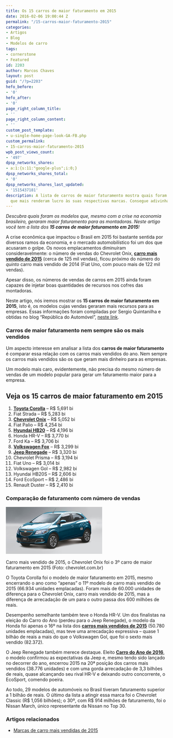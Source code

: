 ```yaml
---
title: Os 15 carros de maior faturamento em 2015
date: 2016-02-06 19:00:44 Z
permalink: "/15-carros-maior-faturamento-2015"
categories:
- Artigos
- Blog
- Modelos de carro
tags:
- cornerstone
- Featured
id: 2203
author: Marcos Chaves
layout: post
guid: "/?p=2203"
hefo_before:
- '0'
hefo_after:
- '0'
page_right_column_title:
- ''
page_right_column_content:
- ''
custom_post_template:
- u-single-home-page-look-GA-FB.php
custom_permalink:
- 15-carros-maior-faturamento-2015
wpb_post_views_count:
- '497'
dpsp_networks_shares:
- a:1:{s:11:"google-plus";i:0;}
dpsp_networks_shares_total:
- '0'
dpsp_networks_shares_last_updated:
- '1515437181'
description: A lista de carros de maior faturamento mostra quais foram os modelos
  que mais renderam lucro às suas respectivas marcas. Consegue adivinhar o primeiro?
---
```


_Descubra quais foram os modelos que, mesmo com a crise na economia brasileiro, geraram maior faturamento para as montadoras. Neste artigo você tem a lista dos **15 carros de maior faturamento em 2015**!_ 

A crise econômica que impactou o Brasil em 2015 foi bastante sentida por diversos ramos da economia, e o mercado automobilístico foi um dos que acusaram o golpe. Os novos emplacamentos diminuíram consideravelmente: o número de vendas do Chevrolet Onix, **<a href="/carros-mais-vendidos-2015" target="_blank">carro mais vendido de 2015</a>** (cerca de 125 mil vendas), ficou próximo do número do _quinto_ carro mais vendido de 2014 (Fiat Uno, com pouco mais de 122 mil vendas).

Apesar disso, os números de vendas de carros em 2015 ainda foram capazes de injetar boas quantidades de recursos nos cofres das montadoras.

Neste artigo, nós iremos mostrar os **15 carros de maior faturamento em 2015**, isto é, os modelos cujas vendas geraram mais recursos para as empresas. Essas informações foram compiladas por Sergio Quintanilha e obtidas no blog “República do Automóvel”, [neste link](http://motorshow.com.br/conheca-o-ranking-de-faturamento-dos-carros-mais-vendidos-do-brasil/).

### **Carros de maior faturamento nem sempre são os mais vendidos**

Um aspecto interesse em analisar a lista dos **carros de maior faturamento** é comparar essa relação com os carros mais vendidos do ano. Nem sempre os carros mais vendidos são os que geram mais dinheiro para as empresas.

Um modelo mais caro, evidentemente, não precisa do mesmo número de vendas de um modelo popular para gerar um faturamento maior para a empresa.

## **Veja os 15 carros de maior faturamento em 2015**

  1. **<a href="/seguro-auto-toyota-corolla/" target="_blank">Toyota Corolla</a>** – R$ 5,691 bi
  2. Fiat Strada – R$ 5,283 bi
  3. **<a href="/seguro-auto-chevrolet-onix" target="_blank">Chevrolet Onix</a>** – R$ 5,052 bi
  4. Fiat Palio – R$ 4,254 bi
  5. <a href="/media-de-precos-de-seguro-do-hyundai-HB20" target="_blank"><strong>Hyundai HB20</strong></a> – R$ 4,196 bi
  6. Honda HR-V – R$ 3,770 bi
  7. Ford Ka – R$ 3,706 bi
  8. <a href="/seguro-volkswagen-fox/" target="_blank"><strong>Volkswagen Fox</strong></a> – R$ 3,299 bi
  9. <a href="/seguro-jeep-renegade" target="_blank"><strong>Jeep Renegade</strong></a> – R$ 3,320 bi
 10. Chevrolet Prisma – R$ 3,194 bi
 11. Fiat Uno – R$ 3,014 bi
 12. Volkswagen Gol – R$ 2,982 bi
 13. Hyundai HB20S – R$ 2,606 bi
 14. Ford EcoSport – R$ 2,486 bi
 15. Renault Duster – R$ 2,410 bi

### **Comparação de faturamento com número de vendas**

<div id="attachment_1981"  class="wp-caption alignright">
  <img class="size-medium wp-image-1981" src="/wp-content/uploads/2016/02/novo-chevrolet-onix-300x146.jpg" alt="Chevrolet Onix azul" width="300" height="146" />
  
  <p class="wp-caption-text">
    Carro mais vendido de 2015, o Chevrolet Onix foi o 3º carro de maior faturamento em 2015 (Foto: chevrolet.com.br)
  </p>
</div>

O Toyota Corolla foi o modelo de maior faturamento em 2015, mesmo encerrando o ano como “apenas” o 11º modelo de carro mais vendido de 2015 (66.934 unidades emplacadas). Foram mais de 60.000 unidades de diferença para o Chevrolet Onix, carro mais vendido de 2015, mas a diferença de arrecadação de um para o outro passa dos 600 milhões de reais.

Desempenho semelhante também teve o Honda HR-V. Um dos finalistas na eleição do Carro do Ano (perdeu para o Jeep Renegade), o modelo da Honda foi apenas o 16º na lista dos **<a href="/carros-mais-vendidos-2015" target="_blank">carros mais vendidos de 2015</a>** (50.780 unidades emplacadas), mas teve uma arrecadação expressiva – quase 1 bilhão de reais a mais do que o Volkswagen Gol, que foi o sexto mais vendido (82.372).

O Jeep Renegade também merece destaque. Eleito **<a href="/jeep-renegade-carro-ano" target="_blank">Carro do Ano de 2016</a>**, o modelo confirmou as expectativas da Jeep e, mesmo tendo sido lançado no decorrer do ano, encerrou 2015 na 20ª posição dos carros mais vendidos (38.776 unidades) e com uma gorda arrecadação de 3,3 bilhões de reais, quase alcançando seu rival HR-V e deixando outro concorrente, o EcoSport, comendo poeira.

Ao todo, 29 modelos de automóveis no Brasil tiveram faturamento superior a 1 bilhão de reais. O último da lista a atingir essa marca foi o Chevrolet Classic (R$ 1,056 bilhões); o 30º, com R$ 914 milhões de faturamento, foi o Nissan March, único representante da Nissan no Top 30.

### Artigos relacionados

  * <a href="/10-marcas-mais-vendidas-2015" target="_blank">Marcas de carro mais vendidas de 2015</a>
